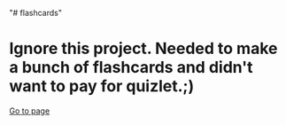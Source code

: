"# flashcards" 
<h1>Ignore this project. Needed to make a bunch of flashcards and didn't want to pay for quizlet.;) </h1>
<a href="https://savlm.github.io/flashcards/">Go to page</a> 
